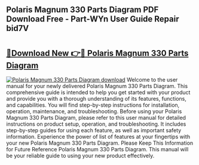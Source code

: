 ## Polaris Magnum 330 Parts Diagram PDF Download Free - Part-WYn User Guide Repair bid7V

# <h2><a href="http://dfhxaw.blite.top/?on=Polaris+Magnum+330+Parts+Diagram">🔗Download New 👉🔴 Polaris Magnum 330 Parts Diagram</a></h2>

[![Polaris Magnum 330 Parts Diagram download](https://i.imgur.com/lujVjoI.png)](http://dfhxaw.blite.top/?on=Polaris+Magnum+330+Parts+Diagram)
Welcome to the user manual for your newly delivered Polaris Magnum 330 Parts Diagram. This comprehensive guide is intended to help you get started with your product and provide you with a thorough understanding of its features, functions, and capabilities. You will find step-by-step instructions for installation, operation, maintenance, and troubleshooting. Before using your Polaris Magnum 330 Parts Diagram, please refer to this user manual for detailed instructions on product setup, operation, and troubleshooting. It includes step-by-step guides for using each feature, as well as important safety information. Experience the power of list of features at your fingertips with your new Polaris Magnum 330 Parts Diagram. Please Keep This Information for Future Reference Polaris Magnum 330 Parts Diagram. This manual will be your reliable guide to using your new product effectively.
